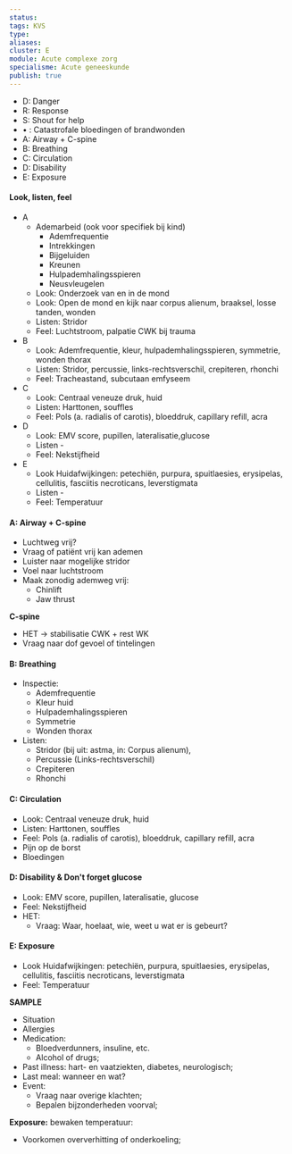 ```yaml
---
status: 
tags: KVS
type: 
aliases: 
cluster: E
module: Acute complexe zorg
specialisme: Acute geneeskunde
publish: true
---
```


- D: Danger
- R: Response
- S: Shout for help
- • : Catastrofale bloedingen of brandwonden
- A: Airway + C-spine 
- B: Breathing 
- C: Circulation 
- D: Disability 
- E: Exposure


#### Look, listen, feel
- A 
	- Ademarbeid (ook voor specifiek bij kind)
		- Ademfrequentie
		- Intrekkingen
		- Bijgeluiden
		- Kreunen
		- Hulpademhalingsspieren
		- Neusvleugelen
	- Look: Onderzoek van en in de mond
	- Look: Open de mond en kijk naar corpus alienum, braaksel, losse tanden, wonden
	- Listen: Stridor
	- Feel: Luchtstroom, palpatie CWK bij trauma
- B 
	- Look: Ademfrequentie, kleur, hulpademhalingsspieren, symmetrie, wonden thorax
	- Listen: Stridor, percussie, links-rechtsverschil, crepiteren, rhonchi
	- Feel: Tracheastand, subcutaan emfyseem
- C 
	- Look: Centraal veneuze druk, huid
	- Listen: Harttonen, souffles
	- Feel: Pols (a. radialis of carotis), bloeddruk, capillary refill, acra
- D 
	- Look: EMV score, pupillen, lateralisatie,glucose
	- Listen -
	- Feel: Nekstijfheid
- E 
	- Look Huidafwijkingen: petechiën, purpura, spuitlaesies, erysipelas, cellulitis, fasciitis necroticans, leverstigmata
	- Listen -
	- Feel: Temperatuur

#### A: Airway + C-spine
- Luchtweg vrij?
- Vraag of patiënt vrij kan ademen
- Luister naar mogelijke stridor
- Voel naar luchtstroom
- Maak zonodig ademweg vrij:
	- Chinlift 
	- Jaw thrust

**C-spine**
- HET -> stabilisatie CWK + rest WK
- Vraag naar dof gevoel of tintelingen
#### B: Breathing 
- Inspectie: 
	- Ademfrequentie
	- Kleur huid
	- Hulpademhalingsspieren
	- Symmetrie
	- Wonden thorax
- Listen:
	- Stridor (bij uit: astma, in: Corpus alienum), 
	- Percussie (Links-rechtsverschil)
	- Crepiteren
	- Rhonchi
#### C: Circulation 
- Look: Centraal veneuze druk, huid
- Listen: Harttonen, souffles
- Feel: Pols (a. radialis of carotis), bloeddruk, capillary refill, acra
- Pijn op de borst
- Bloedingen
####  D: Disability & Don't forget glucose
- Look: EMV score, pupillen, lateralisatie, glucose
- Feel: Nekstijfheid
- HET:
	- Vraag: Waar, hoelaat, wie, weet u wat er is gebeurt?
#### E: Exposure
- Look Huidafwijkingen: petechiën, purpura, spuitlaesies, erysipelas, cellulitis, fasciitis necroticans, leverstigmata
- Feel: Temperatuur

**SAMPLE**
- Situation
- Allergies 
- Medication: 
	- Bloedverdunners, insuline, etc. 
	- Alcohol of drugs;
- Past illness: hart- en vaatziekten, diabetes, neurologisch;
- Last meal: wanneer en wat?
- Event:
	- Vraag naar overige klachten;
	- Bepalen bijzonderheden voorval;

**Exposure:** bewaken temperatuur:
- Voorkomen oververhitting of onderkoeling;